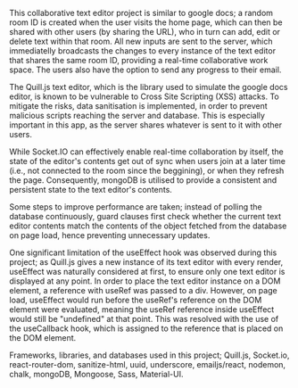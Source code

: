 This collaborative text editor project is similar to google docs; a random room ID is created when the user visits the home page, which can then be shared with other users (by sharing the URL), who in turn can add, edit or delete text within that room. All new inputs are sent to the server, which immediatelly broadcasts the changes to every instance of the text editor that shares the same room ID, providing a real-time collaborative work space. The users also have the option to send any progress to their email.

The Quill.js text editor, which is the library used to simulate the google docs editor, is known to be vulnerable to Cross Site Scripting (XSS) attacks. To mitigate the risks, data sanitisation is implemented, in order to prevent malicious scripts reaching the server and database. This is especially important in this app, as the server shares whatever is sent to it with other users.

While Socket.IO can effectively enable real-time collaboration by itself, the state of the editor's contents get out of sync when users join at a later time (i.e., not connected to the room since the beggining), or when they refresh the page. Consequently, mongoDB is utilised to provide a consistent and persistent state to the text editor's contents.

Some steps to improve performance are taken; instead of polling the database continuously, guard clauses first check whether the current text editor contents match the contents of the object fetched from the database on page load, hence preventing unnecessary updates.

One significant limitation of the useEffect hook was observed during this project; as Quill.js gives a new instance of its text editor with every render, useEffect was naturally considered at first, to ensure only one text editor is displayed at any point. In order to place the text editor instance on a DOM element, a reference with useRef was passed to a div.
However, on page load, useEffect would run before the useRef's reference on the DOM element were evaluated, meaning the useRef reference inside useEffect would still be "undefined" at that point. This was resolved with the use of the useCallback hook, which is assigned to the reference that is placed on the DOM element.

Frameworks, libraries, and databases used in this project; Quill.js, Socket.io, react-router-dom, sanitize-html, uuid, underscore, emailjs/react, nodemon, chalk, mongoDB, Mongoose, Sass, Material-UI.
